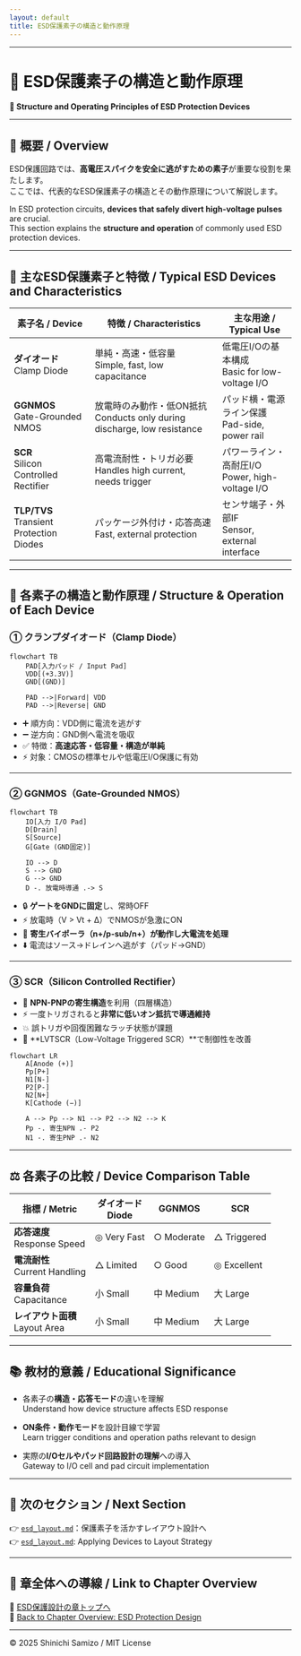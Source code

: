 ```yaml
---
layout: default
title: ESD保護素子の構造と動作原理
---
```


---

# 🔧 ESD保護素子の構造と動作原理  
**🔧 Structure and Operating Principles of ESD Protection Devices**

---

## 📘 概要 / Overview

ESD保護回路では、**高電圧スパイクを安全に逃がすための素子**が重要な役割を果たします。  
ここでは、代表的なESD保護素子の構造とその動作原理について解説します。

In ESD protection circuits, **devices that safely divert high-voltage pulses** are crucial.  
This section explains the **structure and operation** of commonly used ESD protection devices.

---

## 🔋 主なESD保護素子と特徴 / Typical ESD Devices and Characteristics

| 素子名 / Device | 特徴 / Characteristics | 主な用途 / Typical Use |
|-----------------|-------------------------|-------------------------|
| **ダイオード**<br>Clamp Diode | 単純・高速・低容量<br>Simple, fast, low capacitance | 低電圧I/Oの基本構成<br>Basic for low-voltage I/O |
| **GGNMOS**<br>Gate-Grounded NMOS | 放電時のみ動作・低ON抵抗<br>Conducts only during discharge, low resistance | パッド横・電源ライン保護<br>Pad-side, power rail |
| **SCR**<br>Silicon Controlled Rectifier | 高電流耐性・トリガ必要<br>Handles high current, needs trigger | パワーライン・高耐圧I/O<br>Power, high-voltage I/O |
| **TLP/TVS**<br>Transient Protection Diodes | パッケージ外付け・応答高速<br>Fast, external protection | センサ端子・外部IF<br>Sensor, external interface |

---

## 📌 各素子の構造と動作原理 / Structure & Operation of Each Device

### ① クランプダイオード（Clamp Diode）

```mermaid
flowchart TB
    PAD[入力パッド / Input Pad]
    VDD[(+3.3V)]
    GND[(GND)]

    PAD -->|Forward| VDD
    PAD -->|Reverse| GND
```

- ➕ 順方向：VDD側に電流を逃がす  
- ➖ 逆方向：GND側へ電流を吸収  
- ✅ 特徴：**高速応答・低容量・構造が単純**  
- ⚡ 対象：CMOSの標準セルや低電圧I/O保護に有効

---

### ② GGNMOS（Gate-Grounded NMOS）

```mermaid
flowchart TB
    IO[入力 I/O Pad]
    D[Drain]
    S[Source]
    G[Gate (GND固定)]

    IO --> D
    S --> GND
    G --> GND
    D -. 放電時導通 .-> S
```

- 🔒 **ゲートをGNDに固定**し、常時OFF  
- ⚡ 放電時（V > Vt + Δ）でNMOSが急激にON  
- 🔁 **寄生バイポーラ（n+/p-sub/n+）が動作し大電流を処理**  
- ⬇️ 電流はソース→ドレインへ逃がす（パッド→GND）

---

### ③ SCR（Silicon Controlled Rectifier）

- 🔋 **NPN-PNPの寄生構造**を利用（四層構造）  
- ⚡ 一度トリガされると**非常に低いオン抵抗で導通維持**  
- 💥 誤トリガや回復困難なラッチ状態が課題  
- 🧪 **LVTSCR（Low-Voltage Triggered SCR）**で制御性を改善

```mermaid
flowchart LR
    A[Anode (+)]
    Pp[P+]
    N1[N-]
    P2[P-]
    N2[N+]
    K[Cathode (−)]

    A --> Pp --> N1 --> P2 --> N2 --> K
    Pp -. 寄生NPN .- P2
    N1 -. 寄生PNP .- N2
```

---

## ⚖️ 各素子の比較 / Device Comparison Table

| 指標 / Metric | ダイオード<br>Diode | GGNMOS | SCR |
|----------------|-----------------------|--------|-----|
| **応答速度**<br>Response Speed | ◎ Very Fast | ○ Moderate | △ Triggered |
| **電流耐性**<br>Current Handling | △ Limited | ○ Good | ◎ Excellent |
| **容量負荷**<br>Capacitance | 小 Small | 中 Medium | 大 Large |
| **レイアウト面積**<br>Layout Area | 小 Small | 中 Medium | 大 Large |

---

## 📚 教材的意義 / Educational Significance

- 各素子の**構造・応答モード**の違いを理解  
  Understand how device structure affects ESD response

- **ON条件・動作モード**を設計目線で学習  
  Learn trigger conditions and operation paths relevant to design

- 実際の**I/Oセルやパッド回路設計の理解**への導入  
  Gateway to I/O cell and pad circuit implementation

---

## 🔗 次のセクション / Next Section

👉 [`esd_layout.md`](./esd_layout.md)：保護素子を活かすレイアウト設計へ  
👉 [`esd_layout.md`](./esd_layout.md): Applying Devices to Layout Strategy

---

## 🧭 章全体への導線 / Link to Chapter Overview

📂 [ESD保護設計の章トップへ](../d_chapter3_esd_protection_design/README.md)  
📂 [Back to Chapter Overview: ESD Protection Design](../d_chapter3_esd_protection_design/README.md)

---

© 2025 Shinichi Samizo / MIT License
